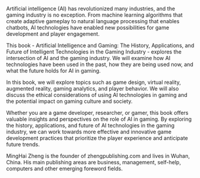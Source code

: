 
Artificial intelligence (AI) has revolutionized many industries, and the gaming industry is no exception. From machine learning algorithms that create adaptive gameplay to natural language processing that enables chatbots, AI technologies have enabled new possibilities for game development and player engagement.

This book - Artificial Intelligence and Gaming: The History, Applications, and Future of Intelligent Technologies in the Gaming Industry - explores the intersection of AI and the gaming industry. We will examine how AI technologies have been used in the past, how they are being used now, and what the future holds for AI in gaming.

In this book, we will explore topics such as game design, virtual reality, augmented reality, gaming analytics, and player behavior. We will also discuss the ethical considerations of using AI technologies in gaming and the potential impact on gaming culture and society.

Whether you are a game developer, researcher, or gamer, this book offers valuable insights and perspectives on the role of AI in gaming. By exploring the history, applications, and future of AI technologies in the gaming industry, we can work towards more effective and innovative game development practices that prioritize the player experience and anticipate future trends.

MingHai Zheng is the founder of zhengpublishing.com and lives in Wuhan, China. His main publishing areas are business, management, self-help, computers and other emerging foreword fields.
